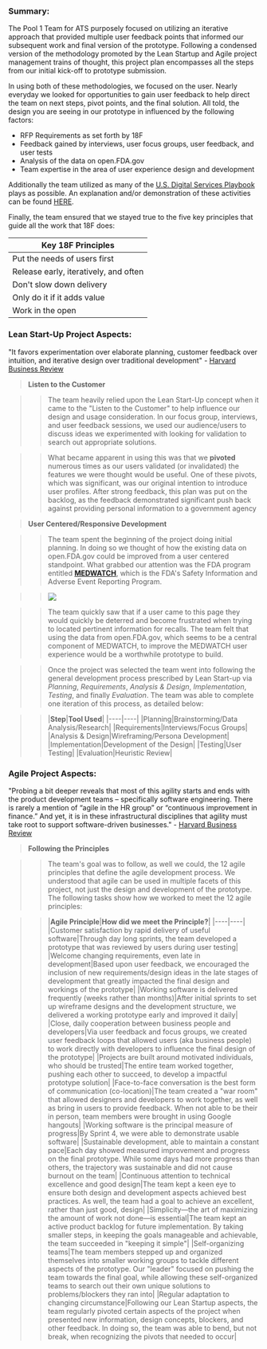 ### **Summary:** 
The Pool 1 Team for ATS purposely focused on utilizing an iterative approach that provided multiple user feedback points that informed our subsequent work and final version of the prototype.  Following a condensed version of the methodology promoted by the Lean Startup and Agile project management trains of thought, this project plan encompasses all the steps from our initial kick-off to prototype submission.

In using both of these methodologies, we focused on the user.  Nearly everyday we looked for opportunities to gain user feedback to help direct the team on next steps, pivot points, and the final solution.  All told, the design you are seeing in our prototype in influenced by the following factors:

* RFP Requirements as set forth by 18F
* Feedback gained by interviews, user focus groups, user feedback, and user tests
* Analysis of the data on open.FDA.gov
* Team expertise in the area of user experience design and development

Additionally the team utilized as many of the [U.S. Digital Services Playbook](https://playbook.cio.gov/) plays as possible.  An explanation and/or demonstration of these activities can be found [HERE](https://github.com/atsid/18f-RFQ993471-POOL1/blob/master/wiki/wiki9USdigitalplaybook.md).

Finally, the team ensured that we stayed true to the five key principles that guide all the work that 18F does:

|Key 18F Principles|
|----|
|Put the needs of users first|
|Release early, iteratively, and often|
|Don't slow down delivery|
|Only do it if it adds value|
|Work in the open|


### **Lean Start-Up Project Aspects:**

"It favors experimentation over elaborate planning, customer feedback over intuition, and iterative design over traditional development" -  [Harvard Business Review](https://hbr.org/2013/05/why-the-lean-start-up-changes-everything)

>**Listen to the Customer**

>>The team heavily relied upon the Lean Start-Up concept when it came to the "Listen to the Customer" to help influence our design and usage consideration.  In our focus group, interviews, and user feedback sessions, we used our audience/users to discuss ideas we experimented with looking for validation to search out appropriate solutions.

>>What became apparent in using this was that we **pivoted** numerous times as our users validated (or invalidated) the features we were thought would be useful.  One of these pivots, which was significant, was our original intention to introduce user profiles.  After strong feedback, this plan was put on the backlog, as the feedback demonstrated significant push back against providing personal information to a government agency

>**User Centered/Responsive Development**

>>The team spent the beginning of the project doing initial planning.  In doing so we thought of how the existing data on open.FDA.gov could be improved from a user centered standpoint.  What grabbed our attention  was the  FDA program entitled **[MEDWATCH](http://www.fda.gov/Safety/MedWatch/)**, which is the FDA's Safety Information and Adverse Event Reporting Program.

>>![](http://www.fda.gov/ucm/groups/fdagov-public/documents/image/ucm052224.gif)

>>The team quickly saw that if a user came to this page they would quickly be deterred and become frustrated when trying to located pertinent information for recalls.  The team felt that using the data from open.FDA.gov, which seems to be a central component of MEDWATCH, to improve the MEDWATCH user experience would be a worthwhile prototype to build.

>>Once the project was selected the team went into following the general development process prescribed by Lean Start-up via _Planning_, _Requirements_, _Analysis & Design_, _Implementation_, _Testing_, and finally _Evaluation_.  The team was able to complete one iteration of this process, as detailed below:

>>|**Step**|**Tool Used**|
|----|----|
|Planning|Brainstorming/Data Analysis/Research|
|Requirements|Interviews/Focus Groups|
|Analysis & Design|Wireframing/Persona Development|
|Implementation|Development of the Design|
|Testing|User Testing|
|Evaluation|Heuristic Review|

### **Agile Project Aspects:**

"Probing a bit deeper reveals that most of this agility starts and ends with the product development teams – specifically software engineering. There is rarely a mention of “agile in the HR group” or “continuous improvement in finance.” And yet, it is in these infrastructural disciplines that agility must take root to support software-driven businesses." - [Harvard Business Review](https://hbr.org/2014/11/bring-agile-to-the-whole-organization)

>**Following the Principles**

>>The team's goal was to follow, as well we could, the 12 agile principles that define the agile development process.  We understood that agile can be used in multiple facets of this project, not just the design and development of the prototype.  The following tasks show how we worked to meet the 12 agile principles:

>>|**Agile Principle**|**How did we meet the Principle?**|
|----|----|
|Customer satisfaction by rapid delivery of useful software|Through day long sprints, the team developed a prototype that was reviewed by users during user testing|
|Welcome changing requirements, even late in development|Based upon user feedback, we encouraged the inclusion of new requirements/design ideas in the late stages of development that greatly impacted the final design and workings of the prototype|
|Working software is delivered frequently (weeks rather than months)|After initial sprints to set up wireframe designs and the development structure, we delivered a working prototype early and improved it daily|
|Close, daily cooperation between business people and developers|Via user feedback and focus groups, we created user feedback loops that allowed users (aka business people) to work directly with developers to influence the final design of the prototype|
|Projects are built around motivated individuals, who should be trusted|The entire team worked together, pushing each other to succeed, to develop a impactful prototype solution|
|Face-to-face conversation is the best form of communication (co-location)|The team created a "war room" that allowed designers and developers to work together, as well as bring in users to provide feedback.  When not able to be their in person, team members were brought in using Google hangouts|
|Working software is the principal measure of progress|By Sprint 4, we were able to demonstrate usable software|
|Sustainable development, able to maintain a constant pace|Each day showed measured improvement and progress on the final prototype.  While some days had more progress than others, the trajectory was sustainable and did not cause burnout on the team|
|Continuous attention to technical excellence and good design|The team kept a keen eye to ensure both design and development aspects achieved best practices.  As well, the team had a goal to achieve an excellent, rather than just good, design|
|Simplicity—the art of maximizing the amount of work not done—is essential|The team kept an active product backlog for future implementation.  By taking smaller steps, in keeping the goals manageable and achievable, the team succeeded in "keeping it simple"|
|Self-organizing teams|The team members stepped up and organized themselves into smaller working groups to tackle different aspects of the prototype.  Our "leader" focused on pushing the team towards the final goal, while allowing these self-organized teams to search out their own unique solutions to problems/blockers they ran into|
|Regular adaptation to changing circumstance|Following our Lean Startup aspects, the team regularly pivoted certain aspects of the project when presented new information, design concepts, blockers, and other feedback.  In doing so, the team was able to bend, but not break, when recognizing the pivots that needed to occur|
